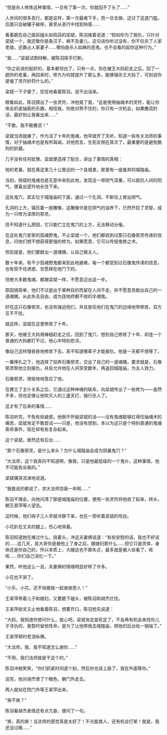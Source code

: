 “但是杀人修炼这种事情，一旦有了第一次，你就回不了头了……”

人世间的很多恶行，都是这样，第一次最难下手，而一旦去做、迈过了这道门槛。后面只会破罐子破摔，甚至从恶行中找到快感……

看着跪在自己面前磕头如捣蒜的梁斌，陈羽接着说道：“假如你为了报仇，只针对梁斌一个，我还敬你是条汉子，祸不及妻儿，这句话你听过没有，你不仅杀了人家老娘，还霸占人家妻子……哪怕是杀人如麻的恶鬼，也不会看的起你这种行为。”

“我……”梁斌试图辩解，被陈羽挥手打断。

“你之前说的挺好的，基本都坦白了，只有一点，你在被王大妈赶走之后，回了一趟你的老巢，再回来时，修为为何就提升了那么多，能够强杀王大妈了，可别说你是嗑了灵丹妙药什么的。”

梁斌一下子傻了，怔怔地看着陈羽，说不出话来。

眼看如此，陈羽摸出了一张灵符，冲他晃了晃，“这是使用抽魂术的灵符，能让你体会扒皮抽筋的乐趣，相信我，你绝对熬不住的，你只有一次机会，如果撒谎的话，最好别让我看出来……”

“不敢，我不敢撒谎！”

梁斌当场就瘫了，作为活了十年的鬼魂，他早就开了天听，知道一些有关法师的事情，对于抽魂术也是有所耳闻，对他而言，生死反倒在其次了，最重要的是避免酷刑的折磨。

几乎没有任何犹豫，梁斌便选择了配合，讲出了事情的真相：

他的老巢，就在离这里几十公里远的一个县城里，那里有一座废弃的城隍庙。

当初，杨斌的鬼魂也是无意中来到此地，发现这一带阴气深重，可以抵抗人间的阳气，便喜出望外地长住下来。

这处鬼穴，其实位于城隍庙的下面，通过一个孔洞，不断往上冒出阴气。

孔洞的上方，镇压着一座雕像，这雕像许是在阴气的滋养下，已然开启了灵智，成为一只修为深厚的邪灵。

但不知道什么原因，它只能伫立在鬼穴的上方，无法移动分毫。

在这处鬼穴安家的孤魂野鬼，不止梁斌一个，他们都收到过那只石像邪灵传递的信息，问他们想不想获得更强的修为，如果愿意，它可以传授鬼修之术。

但前提是，他们要献出一道魂魄，认自己做主人。

数十年来，有不少孤魂野鬼都来到此地避难，每一个都受到过石像鬼传递的信息，也有受不住诱惑、甘愿拜在他门下的。

但绝大多数鬼魂，都跟梁斌一样，不愿意迈出这一步。

原因很简单，他们不过是出于某种目的而留在人间不走，并不愿意贡献出自己的一道魂魄，从此失去自由，成为连地府都不收的半魂鬼。

好在这只石像邪灵，也没有强迫他们，并且放任他们在鬼穴的边缘地带修炼，双方互不干扰。

就这样，梁斌在这里修炼了十年。

那天，他被王大妈用棒槌赶走之后，回到了鬼穴，想到自己修炼了十年、却连一个普通的大妈都打不过，他心中特别悲凉。

像自己这样慢吞吞地修炼下去，真不知道哪辈子才能报仇，他是一天都不想等了。

一番挣扎之下，他选择了投奔石像邪灵，交出了自己的一道魂魄，要求就是，石像邪灵帮他立刻报仇，并且允许他在人间享受数年，再返回城隍庙，为主人效力。

石像邪灵，很愉快地答应了他。

在建立了主仆关系之后，它通过这种神魂的联系，向梁斌传出了一些修为——虽然不多，但也足够让他吹灭人的三盏天灯，强行杀人了。

这才有了后来的事情……

陈羽听完，不免有些疑惑，他倒不怀疑梁斌的话——没有鬼魂能够扛得住抽魂术的痛苦，梁斌肯定不敢尝试——只是，他没有想到，本以为这只是个特别普通的鬼魂索命事件，现在却有些复杂起来。

这个梁斌，居然还有后台……

“那个石像邪灵，是什么来头？为什么城隍庙会成为阴巢鬼穴？”

“大法师，这个我真的不知道啊，像我，只是他最低级的一个鬼仆，这种事情，他不可能告诉我的。”

梁斌痛哭流涕地说道。

“我能说的都说了，求大法师饶我一命啊……”

陈羽不理会，向他问清了那座城隍庙的位置，便用一张灵符将他收了起来，转头，朝王翠萍等人望去。

这时候，他们母子三人早就冷静下来，也在一旁听着梁斌的坦白。

小花趴在丈夫的腿上，伤心地哭着。

陈羽知道她在难过什么，挠着头，冲这夫妻俩说道：“有些安慰的话，我也不好说的……这几天，吴大哥你是被他上了身之后，跟媳妇那什么……但它只是灵体，身体还是你自己的，所以本质上，大嫂这也不算失贞，最多就是被人给看了，咳咳……你们自己消化一下。”

果然，听他这么一说，夫妻俩的情绪明显好转了许多。

小花也不哭了。

“小乐，小花，还不快跟我一起谢谢恩人！”

王翠萍带着儿子和媳妇，又要跪下磕头，被陈羽和胡杰拦住。

王翠萍欲言又止地看着陈羽，想要开口，陈羽抢先说道：

“大妈，我知道你想问什么，放心吧，梁斌肯定是死定了，不会再有机会来找你儿子寻仇的，我暂时留他性命，是为了让他带我去城隍庙，把他的后台给一锅端了。”

王翠萍顿时老泪纵横。

“大法师，我、我不知道怎么谢你……”

“不用，我们法师就是干这个的。”

陈羽冲她笑笑，“你们抓紧时间道个别，然后你也该上路了，我在外面等你。”

说完，他对胡杰使了个眼色，朝门外走去。

两人就站在院门外等王翠萍出来。

“爽不爽？”

陈羽看胡杰表情还有点亢奋，便问了一句。

“爽，真的爽！当法师的感觉真是太好了！不光能救人，还有机会打架！就是，我还没过瘾……”
